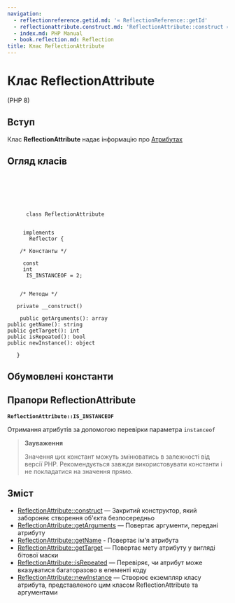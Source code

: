 ```yaml
---
navigation:
  - reflectionreference.getid.md: '« ReflectionReference::getId'
  - reflectionattribute.construct.md: 'ReflectionAttribute::construct »'
  - index.md: PHP Manual
  - book.reflection.md: Reflection
title: Клас ReflectionAttribute
---
```

# Клас ReflectionAttribute

(PHP 8)

## Вступ

Клас **ReflectionAttribute** надає інформацію про [Атрибутах](language.attributes.md)

## Огляд класів

```classsynopsis

     
    

    
     
      class ReflectionAttribute
     

     implements 
       Reflector {

    /* Константы */
    
     const
     int
      IS_INSTANCEOF = 2;


    /* Методы */
    
   private __construct()

    public getArguments(): array
public getName(): string
public getTarget(): int
public isRepeated(): bool
public newInstance(): object

   }
```

## Обумовлені константи

## Прапори ReflectionAttribute

**`ReflectionAttribute::IS_INSTANCEOF`**

Отримання атрибутів за допомогою перевірки параметра `instanceof`

> **Зауваження**
> 
> Значення цих констант можуть змінюватись в залежності від версії PHP. Рекомендується завжди використовувати константи і не покладатися на значення прямо.

## Зміст

-   [ReflectionAttribute::construct](reflectionattribute.construct.md) — Закритий конструктор, який забороняє створення об'єкта безпосередньо
-   [ReflectionAttribute::getArguments](reflectionattribute.getarguments.md) — Повертає аргументи, передані атрибуту
-   [ReflectionAttribute::getName](reflectionattribute.getname.md) - Повертає ім'я атрибута
-   [ReflectionAttribute::getTarget](reflectionattribute.gettarget.md) — Повертає мету атрибуту у вигляді бітової маски
-   [ReflectionAttribute::isRepeated](reflectionattribute.isrepeated.md) — Перевіряє, чи атрибут може вказуватися багаторазово в елементі коду
-   [ReflectionAttribute::newInstance](reflectionattribute.newinstance.md) — Створює екземпляр класу атрибута, представленого цим класом ReflectionAttribute та аргументами
